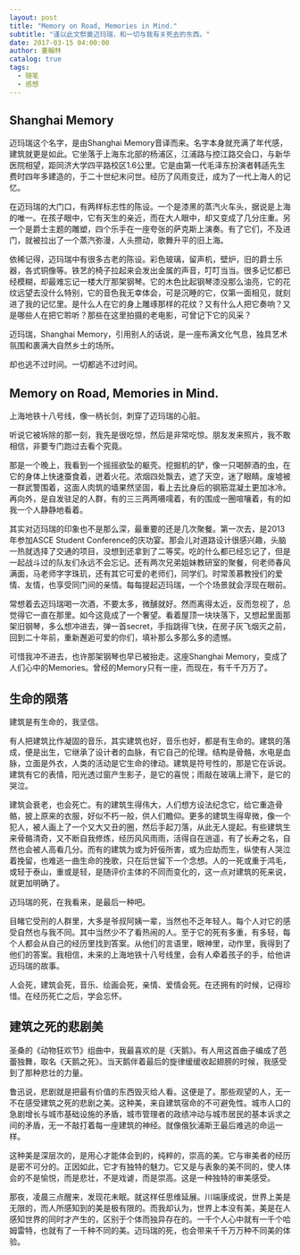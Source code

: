 ```yaml
---
layout: post
title: "Memory on Road, Memories in Mind."
subtitle: "谨以此文祭奠迈玛瑞，和一切与我有关死去的东西。"
date: 2017-03-15 04:00:00
author: 董翰林
catalog: true
tags:
  - 随笔
  - 感想
---
```


## Shanghai Memory

迈玛瑞这个名字，是由Shanghai Memory音译而来。名字本身就充满了年代感，建筑就更是如此。它坐落于上海东北部的杨浦区，江浦路与控江路交会口，与新华医院相望，距同济大学四平路校区1.6公里。它是由第一代毛泽东扮演者韩适先生费时四年多建造的，于二十世纪末问世。经历了风雨变迁，成为了一代上海人的记忆。

在迈玛瑞的大门口，有两样标志性的陈设。一个是漆黑的蒸汽火车头，据说是上海的唯一。在孩子眼中，它有天生的亲近，而在大人眼中，却又变成了几分庄重。另一个是爵士主题的雕塑，四个乐手在一座夸张的萨克斯上演奏。有了它们，不及进门，就被拉出了一个蒸汽弥漫，人头攒动，歌舞升平的旧上海。

依稀记得，迈玛瑞中有很多古老的陈设。彩色玻璃，留声机，壁炉，旧的爵士乐器，各式铜像等。铁艺的椅子拉起来会发出金属的声音，叮叮当当。很多记忆都已经模糊，却最难忘记一楼大厅那架钢琴。它的木色比起钢琴漆没那么油亮，它的花纹远望去没什么特别，它的音色我无幸体会，可是沉睡的它，仅第一面相见，就刻进了我的记忆里。是什么人在它的身上雕琢那样的花纹？又有什么人把它奏响？又是哪些人在把它聆听？那些在这里拍摄的老电影，可曾记下它的风采？

迈玛瑞，Shanghai Memory，引用别人的话说，是一座布满文化气息，独具艺术氛围和裹满大自然乡土的场所。

却也逃不过时间。一切都逃不过时间。

## Memory on Road, Memories in Mind.

上海地铁十八号线，像一柄长剑，刺穿了迈玛瑞的心脏。

听说它被坼除的那一刻，我先是很吃惊，然后是非常吃惊。朋友发来照片，我不敢相信，非要专门跑过去看个究竟。

那是一个晚上，我看到一个摇摇欲坠的躯壳。挖掘机的铲，像一只喝醉酒的虫，在它的身体上快速蚕食着，迸着火花。浓烟四处飘去，遮了天空，迷了眼睛。废墟被一群武警围着，这面人肉筑的墙果然坚固，看上去比身后的钢筋混凝土更加冰冷。再向外，是自发驻足的人群，有的三三两两嗫嚅着，有的围成一圈喧嚷着，有的如我一个人静静地看着。

其实对迈玛瑞的印象也不是那么深，最重要的还是几次聚餐。第一次去，是2013年参加ASCE Student Conference的庆功宴。那会儿对道路设计很感兴趣，头脑一热就选择了交通的项目，没想到还拿到了二等奖。吃的什么都已经忘记了，但是一起战斗过的队友们永远不会忘记。还有两次兄弟姐妹教研室的聚餐，何老师春风满面，马老师字字珠玑，还有其它可爱的老师们，同学们。时常羡慕教授们的爱情、友情，也享受同门间的亲情。每每提起迈玛瑞，一个个场景就会浮现在眼前。

常想着去迈玛瑞喝一次酒，不要太多，微醺就好。然而离得太近，反而忽视了，总觉得它一直在那里。如今这竟成了一个奢望。看着屋顶一块块落下，又想起里面那架旧钢琴，多么想冲进去，弹一首secret，手指跳得飞快，在房子灰飞烟灭之前，回到二十年前，重新邂逅可爱的你们，填补那么多那么多的遗憾。

可惜我冲不进去，也许那架钢琴也早已被抬走。这座Shanghai Memory，变成了人们心中的Memories。曾经的Memory只有一座，而现在，有千千万万了。

## 生命的陨落

建筑是有生命的，我坚信。

有人把建筑比作凝固的音乐，其实建筑也好，音乐也好，都是有生命的。建筑的落成，便是出生，它继承了设计者的血脉，有它自己的伦理。结构是骨骼，水电是血脉，立面是外衣，人类的活动是它生命的律动。建筑是符号性的，那是它在诉说。建筑有它的表情，阳光透过窗产生影子，是它的喜悦；雨敲在玻璃上滑下，是它的哭泣。

建筑会衰老，也会死亡。有的建筑生得伟大，人们想方设法纪念它，给它重造骨骼，披上原来的衣服，好似不朽一般，供人们瞻仰。更多的建筑生得卑微，像一个犯人，被人画上了一个又大又丑的圈，然后手起刀落，从此无人提起。有些建筑生来骨骼清奇，又不断自我修炼，经历风风雨雨，活得自在逍遥，有了长寿之名，自然也会被人高看几分。而有的建筑为或为奸佞所害，或为应劫而生，纵使有人哭泣着挽留，也难逃一曲生命的挽歌，只在后世留下一个念想。人的一死或重于鸿毛，或轻于泰山，重或是轻，是随评价主体的不同而变化的，这一点对建筑的死来说，就更加明确了。

迈玛瑞的死，在我看来，是最后一种吧。

目睹它受刑的人群里，大多是爷叔阿姨一辈，当然也不乏年轻人。每个人对它的感受自然也与我不同。其中当然少不了看热闹的人。至于它的死有多重，有多轻，每个人都会从自己的经历里找到答案。从他们的言语里，眼神里，动作里，我得到了他们的答案。我相信，未来的上海地铁十八号线里，会有人牵着孩子的手，给他讲迈玛瑞的故事。

人会死，建筑会死，音乐、绘画会死，亲情、爱情会死。在还拥有的时候，记得珍惜。在经历死亡之后，学会忘怀。


## 建筑之死的悲剧美

圣桑的《动物狂欢节》组曲中，我最喜欢的是《天鹅》。有人用这首曲子编成了芭蕾独舞，取名《天鹅之死》。当天鹅伴着最后的旋律缓缓收起翅膀的时候，我感受到了那种悲壮的力量。

鲁迅说，悲剧就是把最有价值的东西毁灭给人看。这便是了。那些观望的人，无一不在感受建筑之死的悲剧之美。这种美，来自建筑宿命的不可避免性。城市人口的急剧增长与城市基础设施的矛盾，城市管理者的政绩冲动与城市居民的基本诉求之间的矛盾，无一不敲打着每一座建筑的神经。就像俄狄浦斯王最后难逃的命运一样。

这种美是深层次的，是用心才能体会到的，纯粹的，崇高的美。它与审美者的经历是密不可分的。正因如此，它才有独特的魅力。它又是与表象的美不同的，使人体会的不是愉悦，而是悲壮，不是戏谑，而是崇高。这是一种独特的审美感受。

那夜，凌晨三点醒来，发现花未眠。就这样任思维延展。川端康成说，世界上美是无限的，而人所感知到的美是极有限的。而我却认为，世界上本没有美，美是在人感知世界的同时才产生的，区别于个体而独异存在的。一千个人心中就有一千个哈姆雷特，也就有了一千种不同的美。迈玛瑞的死，也会带来千千万万种不同美的体验。
